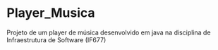 # Player_Musica
Projeto de um player de música desenvolvido em java na disciplina de Infraestrutura de Software (IF677)
